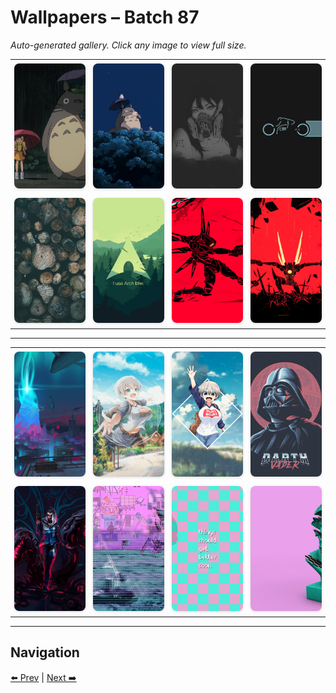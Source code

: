 # Wallpapers – Batch 87

_Auto-generated gallery. Click any image to view full size._

<table style="border-collapse:collapse; width:100%;">
  <tr>
    <td style="padding:6px; vertical-align:middle; text-align:center;"><a href="https://raw.githubusercontent.com/rubiin/wallpapers/master/wallpapers/totoro.jpg"><img src="https://raw.githubusercontent.com/rubiin/wallpapers/master/wallpapers/totoro.jpg" alt="totoro" loading="lazy" style="width:300px; height:200px; object-fit:cover; border-radius:8px; box-shadow:0 1px 4px rgba(0,0,0,0.15);"></a></td>
    <td style="padding:6px; vertical-align:middle; text-align:center;"><a href="https://raw.githubusercontent.com/rubiin/wallpapers/master/wallpapers/totoro.png"><img src="https://raw.githubusercontent.com/rubiin/wallpapers/master/wallpapers/totoro.png" alt="totoro" loading="lazy" style="width:300px; height:200px; object-fit:cover; border-radius:8px; box-shadow:0 1px 4px rgba(0,0,0,0.15);"></a></td>
    <td style="padding:6px; vertical-align:middle; text-align:center;"><a href="https://raw.githubusercontent.com/rubiin/wallpapers/master/wallpapers/toxic-girl.webp"><img src="https://raw.githubusercontent.com/rubiin/wallpapers/master/wallpapers/toxic-girl.webp" alt="toxic-girl" loading="lazy" style="width:300px; height:200px; object-fit:cover; border-radius:8px; box-shadow:0 1px 4px rgba(0,0,0,0.15);"></a></td>
    <td style="padding:6px; vertical-align:middle; text-align:center;"><a href="https://raw.githubusercontent.com/rubiin/wallpapers/master/wallpapers/tron-legacy-minimalism-tron-light-cycle-wallpaper-preview.jpg"><img src="https://raw.githubusercontent.com/rubiin/wallpapers/master/wallpapers/tron-legacy-minimalism-tron-light-cycle-wallpaper-preview.jpg" alt="tron-legacy-minimalism-tron-light-cycle-wallpaper-preview" loading="lazy" style="width:300px; height:200px; object-fit:cover; border-radius:8px; box-shadow:0 1px 4px rgba(0,0,0,0.15);"></a></td>
  </tr>
  <tr>
    <td style="padding:6px; vertical-align:middle; text-align:center;"><a href="https://raw.githubusercontent.com/rubiin/wallpapers/master/wallpapers/trunks.jpg"><img src="https://raw.githubusercontent.com/rubiin/wallpapers/master/wallpapers/trunks.jpg" alt="trunks" loading="lazy" style="width:300px; height:200px; object-fit:cover; border-radius:8px; box-shadow:0 1px 4px rgba(0,0,0,0.15);"></a></td>
    <td style="padding:6px; vertical-align:middle; text-align:center;"><a href="https://raw.githubusercontent.com/rubiin/wallpapers/master/wallpapers/ttednp43o5c51.jpg"><img src="https://raw.githubusercontent.com/rubiin/wallpapers/master/wallpapers/ttednp43o5c51.jpg" alt="ttednp43o5c51" loading="lazy" style="width:300px; height:200px; object-fit:cover; border-radius:8px; box-shadow:0 1px 4px rgba(0,0,0,0.15);"></a></td>
    <td style="padding:6px; vertical-align:middle; text-align:center;"><a href="https://raw.githubusercontent.com/rubiin/wallpapers/master/wallpapers/ultrakill-red-0.jpg"><img src="https://raw.githubusercontent.com/rubiin/wallpapers/master/wallpapers/ultrakill-red-0.jpg" alt="ultrakill-red-0" loading="lazy" style="width:300px; height:200px; object-fit:cover; border-radius:8px; box-shadow:0 1px 4px rgba(0,0,0,0.15);"></a></td>
    <td style="padding:6px; vertical-align:middle; text-align:center;"><a href="https://raw.githubusercontent.com/rubiin/wallpapers/master/wallpapers/ultrakill-red-1.jpg"><img src="https://raw.githubusercontent.com/rubiin/wallpapers/master/wallpapers/ultrakill-red-1.jpg" alt="ultrakill-red-1" loading="lazy" style="width:300px; height:200px; object-fit:cover; border-radius:8px; box-shadow:0 1px 4px rgba(0,0,0,0.15);"></a></td>
  </tr>
</table>

<hr/>

<table style="border-collapse:collapse; width:100%;">
  <tr>
    <td style="padding:6px; vertical-align:middle; text-align:center;"><a href="https://raw.githubusercontent.com/rubiin/wallpapers/master/wallpapers/underwater_whale.jpg"><img src="https://raw.githubusercontent.com/rubiin/wallpapers/master/wallpapers/underwater_whale.jpg" alt="underwater_whale" loading="lazy" style="width:300px; height:200px; object-fit:cover; border-radius:8px; box-shadow:0 1px 4px rgba(0,0,0,0.15);"></a></td>
    <td style="padding:6px; vertical-align:middle; text-align:center;"><a href="https://raw.githubusercontent.com/rubiin/wallpapers/master/wallpapers/uzaki-chan.png"><img src="https://raw.githubusercontent.com/rubiin/wallpapers/master/wallpapers/uzaki-chan.png" alt="uzaki-chan" loading="lazy" style="width:300px; height:200px; object-fit:cover; border-radius:8px; box-shadow:0 1px 4px rgba(0,0,0,0.15);"></a></td>
    <td style="padding:6px; vertical-align:middle; text-align:center;"><a href="https://raw.githubusercontent.com/rubiin/wallpapers/master/wallpapers/uzaki-hana.png"><img src="https://raw.githubusercontent.com/rubiin/wallpapers/master/wallpapers/uzaki-hana.png" alt="uzaki-hana" loading="lazy" style="width:300px; height:200px; object-fit:cover; border-radius:8px; box-shadow:0 1px 4px rgba(0,0,0,0.15);"></a></td>
    <td style="padding:6px; vertical-align:middle; text-align:center;"><a href="https://raw.githubusercontent.com/rubiin/wallpapers/master/wallpapers/vader.png"><img src="https://raw.githubusercontent.com/rubiin/wallpapers/master/wallpapers/vader.png" alt="vader" loading="lazy" style="width:300px; height:200px; object-fit:cover; border-radius:8px; box-shadow:0 1px 4px rgba(0,0,0,0.15);"></a></td>
  </tr>
  <tr>
    <td style="padding:6px; vertical-align:middle; text-align:center;"><a href="https://raw.githubusercontent.com/rubiin/wallpapers/master/wallpapers/valorant_fade.jpg"><img src="https://raw.githubusercontent.com/rubiin/wallpapers/master/wallpapers/valorant_fade.jpg" alt="valorant_fade" loading="lazy" style="width:300px; height:200px; object-fit:cover; border-radius:8px; box-shadow:0 1px 4px rgba(0,0,0,0.15);"></a></td>
    <td style="padding:6px; vertical-align:middle; text-align:center;"><a href="https://raw.githubusercontent.com/rubiin/wallpapers/master/wallpapers/vaporwave-astronaut.jpg"><img src="https://raw.githubusercontent.com/rubiin/wallpapers/master/wallpapers/vaporwave-astronaut.jpg" alt="vaporwave-astronaut" loading="lazy" style="width:300px; height:200px; object-fit:cover; border-radius:8px; box-shadow:0 1px 4px rgba(0,0,0,0.15);"></a></td>
    <td style="padding:6px; vertical-align:middle; text-align:center;"><a href="https://raw.githubusercontent.com/rubiin/wallpapers/master/wallpapers/vaporwave-bin.jpg"><img src="https://raw.githubusercontent.com/rubiin/wallpapers/master/wallpapers/vaporwave-bin.jpg" alt="vaporwave-bin" loading="lazy" style="width:300px; height:200px; object-fit:cover; border-radius:8px; box-shadow:0 1px 4px rgba(0,0,0,0.15);"></a></td>
    <td style="padding:6px; vertical-align:middle; text-align:center;"><a href="https://raw.githubusercontent.com/rubiin/wallpapers/master/wallpapers/vaporwave-bust.jpg"><img src="https://raw.githubusercontent.com/rubiin/wallpapers/master/wallpapers/vaporwave-bust.jpg" alt="vaporwave-bust" loading="lazy" style="width:300px; height:200px; object-fit:cover; border-radius:8px; box-shadow:0 1px 4px rgba(0,0,0,0.15);"></a></td>
  </tr>
</table>

<hr/>

## Navigation

[⬅️ Prev](index_86.md) | [Next ➡️](index_88.md)

